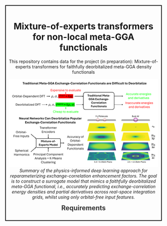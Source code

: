 <div style="border: 2px solid #000; padding: 10px; margin-bottom: 20px;">
  <h1 align="center">Mixture-of-experts transformers for non-local meta-GGA functionals</h1>
  <p align="center">
    This repository contains data for the project (in preparation): Mixture-of-experts transformers for faithfully deorbitalized meta-GGA density functionals
  </p>
  <p align="center">
    <img src="Meta-GGA-overview.png" width="800" />
    <br>
    <em>Summary of the physics-informed deep learning approach for reparameterizing exchange-correlation enhancement factors. The goal is to construct a surrogate model that mimics a faithfully deorbitalized meta-GGA functional, i.e., accurately predicting exchange-correlation energy densities and partial derivatives across real-space integration grids, whilst using only orbital-free input features.</em>
  </p>

  <h2 align="center" style="margin-top: 10px; color: #333;">
  Requirements
  </h2>
  
</div>
